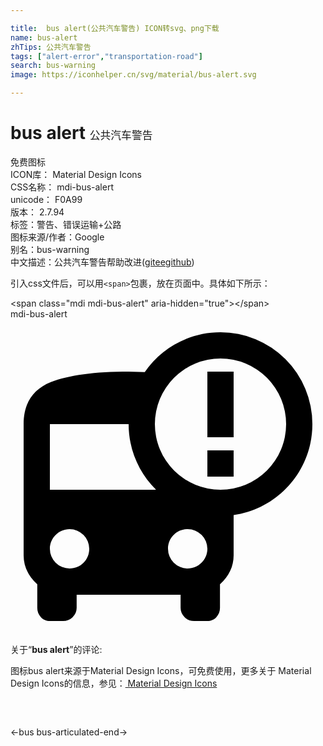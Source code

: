 ```yaml
---

title:  bus alert(公共汽车警告) ICON转svg、png下载
name: bus-alert
zhTips: 公共汽车警告
tags: ["alert-error","transportation-road"]
search: bus-warning
image: https://iconhelper.cn/svg/material/bus-alert.svg

---
```


# bus alert  <small style="font-size: 60%;font-weight: 100">公共汽车警告</small>


<div class="detail-page">
<p>
<span><span class="badge-success badge">免费图标</span> </span>
<br/>
<span>
ICON库：
<span class="badge-secondary badge">Material Design Icons</span> 
</span>
<br/>
<span>
CSS名称：
<span class="badge-secondary badge">mdi-bus-alert</span> 
</span>
<br/>
<span>
unicode：
<span class="badge-secondary badge">F0A99</span> 
<copy-btn content='F0A99' btn-title=""></copy-btn>
<copy-btn :content='String.fromCodePoint(parseInt("F0A99", 16))' btn-title="复制U"></copy-btn>
</span>
<br/>
<span>
版本：
<span class="badge-secondary badge">2.7.94</span> 
</span><br/><span>标签：<span class="badge-light badge"><router-link to="/tags/alert-error.html">警告、错误</router-link></span><span class="badge-light badge"><router-link to="/tags/transportation-road.html">运输+公路</router-link></span></span>
<br/>
<span>图标来源/作者：<span class="badge-light badge">Google</span></span> 
<br/>
<span>别名：<span class="badge-light badge">bus-warning</span></span><br/><span class="zh-detail">中文描述：<span class="badge-primary badge">公共汽车警告</span><span class="help-link"><span>帮助改进</span>(<a href="https://gitee.com/liuwave/icon-helper/edit/master/json/material/bus-alert.json" target="_blank" rel="noopener noreferrer">gitee</a><a href="https://github.com/liuwave/icon-helper/edit/master/json/material/bus-alert.json" target="_blank" rel="noopener noreferrer">github</a></span>)</span><br/>
</p>
</div>
<div class="alert alert-dark">
  <i class="mdi mdi-bus-alert mdi-48px"></i>
  <i class="mdi mdi-bus-alert mdi-36px"></i>
  <i class="mdi mdi-bus-alert mdi-24px"></i>
  <i class="mdi mdi-bus-alert mdi-18px"></i>
</div>
<div>
  <p>引入css文件后，可以用<code>&lt;span&gt;</code>包裹，放在页面中。具体如下所示：    
  </p>
  <div class="alert alert-primary" style="font-size: 14px">
    &lt;span class="mdi mdi-bus-alert" aria-hidden="true"&gt;&lt;/span&gt;
    <copy-btn content='<span class="mdi mdi-bus-alert" aria-hidden="true"></span>'></copy-btn>
  </div>
  <div class="alert alert-secondary">
    <i class="mdi mdi-bus-alert"
    style="font-size: 24px"
    aria-hidden="true"></i> mdi-bus-alert
    <copy-btn content="mdi-bus-alert" btn-title="复制图标名称"></copy-btn>
  </div>
</div>
<div id="svg" class="svg-wrap">
<svg xmlns="http://www.w3.org/2000/svg" viewBox="0 0 24 24"><path d="M16,1A7,7 0 0,1 23,8C23,11.53 20.39,14.45 17,14.93V18C17,18.84 16.65,19.58 15.96,20.2V22C15.96,22.27 15.87,22.5 15.68,22.71C15.5,22.91 15.26,23 15,23H14C13.71,23 13.47,22.91 13.27,22.71C13.06,22.5 12.96,22.27 12.96,22V21H5.04V22C5.04,22.27 4.94,22.5 4.73,22.71C4.53,22.91 4.29,23 4,23H3C2.74,23 2.5,22.91 2.32,22.71C2.13,22.5 2.04,22.27 2.04,22V20.2C1.35,19.58 1,18.84 1,18V8C1,6.42 1.7,5.35 3.07,4.8C4.44,4.26 6.42,4 9,4L10.23,4.03C11.5,2.2 13.61,1 16,1M16,3A5,5 0 0,0 11,8A5,5 0 0,0 16,13A5,5 0 0,0 21,8A5,5 0 0,0 16,3M15,10H17V12H15V10M15,4H17V9H15V4M3,13H11.09C9.8,11.72 9,9.96 9,8H3V13M4.5,16C3.69,16 3,16.67 3,17.5A1.5,1.5 0 0,0 4.5,19C5.35,19 6,18.33 6,17.5A1.5,1.5 0 0,0 4.5,16M13.5,16C12.65,16 12,16.67 12,17.5A1.5,1.5 0 0,0 13.5,19C14.31,19 15,18.33 15,17.5A1.5,1.5 0 0,0 13.5,16Z" /></svg>
</div>
<detail full-name='mdi-bus-alert'></detail>
<div class="icon-detail__container">
<p>关于“<b>bus alert</b>”的评论:</p>
</div>
<Vssue title="关于“bus alert”的评论" />    
<div><p>图标bus alert来源于Material Design Icons，可免费使用，更多关于 Material Design Icons的信息，参见：<a target="_blank" href="https://iconhelper.cn/material.html"> Material Design Icons</a>
</p></div>

<div style="padding:2rem 0 " class="page-nav"><p class="inner"><span class="prev">←<router-link to="/icon/bus.html">bus</router-link></span> <span class="next"><router-link to="/icon/bus-articulated-end.html">bus-articulated-end</router-link>→</span></p></div>

